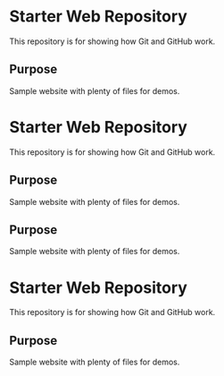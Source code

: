 # Starter Web Repository

This repository is for showing how Git and GitHub work.

## Purpose

Sample website with plenty of files for demos.

# Starter Web Repository

This repository is for showing how Git and GitHub work.

## Purpose

Sample website with plenty of files for demos.

## Purpose

Sample website with plenty of files for demos.

# Starter Web Repository

This repository is for showing how Git and GitHub work.

## Purpose

Sample website with plenty of files for demos.